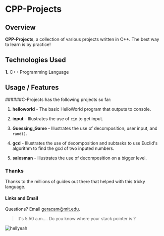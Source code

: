 # CPP-Projects

## Overview

**CPP-Projects**, a collection of various projects written in C++. The best way to learn is by practice!


## Technologies Used 

**1.** C++ Programming Language


## Usage / Features

######C-Projects has the following projects so far:

1.  **helloworld** - The basic HelloWorld program that outputs to console.

2.  **input** - Illustrates the use of `cin` to get input.

3.  **Guessing_Game** - Illustrates the use of decomposition, user input, and `rand()`.
 
4.  **gcd** - Illustrates the use of decomposition and subtasks to use Euclid's algorithm to find the gcd of two inputed numbers.

5.  **salesman** - Illustrates the use of decomposition on a bigger level.



### Thanks

Thanks to the millions of guides out there that helped with this tricky language.

#### Links and Email

Questions? Email <geracam@mit.edu>. 


> It's 5.50 a.m.... Do you know where your stack pointer is ?

![hellyeah](http://www.troll.me/images/x-all-the-things/learn-all-the-c.jpg)
